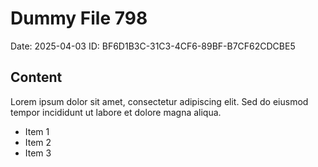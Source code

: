 # Dummy File 798

Date: 2025-04-03
ID: BF6D1B3C-31C3-4CF6-89BF-B7CF62CDCBE5

## Content

Lorem ipsum dolor sit amet, consectetur adipiscing elit.
Sed do eiusmod tempor incididunt ut labore et dolore magna aliqua.

* Item 1
* Item 2
* Item 3

